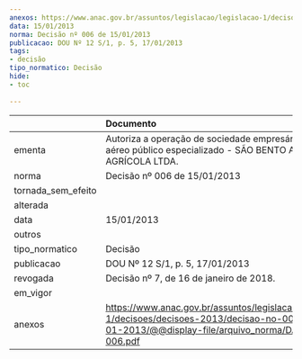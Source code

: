 ```yaml
---
anexos: https://www.anac.gov.br/assuntos/legislacao/legislacao-1/decisoes/decisoes-2013/decisao-no-006-de-15-01-2013/@@display-file/arquivo_norma/DA2013-006.pdf
data: 15/01/2013
norma: Decisão nº 006 de 15/01/2013
publicacao: DOU Nº 12 S/1, p. 5, 17/01/2013
tags:
- decisão
tipo_normatico: Decisão
hide: 
- toc 
 
---
```


|                    | Documento                                                                                                                                                |
|:-------------------|:---------------------------------------------------------------------------------------------------------------------------------------------------------|
| ementa             | Autoriza a operação de sociedade empresária de serviço aéreo público especializado - SÃO BENTO AVIAÇÃO AGRÍCOLA LTDA.                                    |
| norma              | Decisão nº 006 de 15/01/2013                                                                                                                             |
| tornada_sem_efeito |                                                                                                                                                          |
| alterada           |                                                                                                                                                          |
| data               | 15/01/2013                                                                                                                                               |
| outros             |                                                                                                                                                          |
| tipo_normatico     | Decisão                                                                                                                                                  |
| publicacao         | DOU Nº 12 S/1, p. 5, 17/01/2013                                                                                                                          |
| revogada           | Decisão nº 7, de 16 de janeiro de 2018.                                                                                                                  |
| em_vigor           |                                                                                                                                                          |
| anexos             | https://www.anac.gov.br/assuntos/legislacao/legislacao-1/decisoes/decisoes-2013/decisao-no-006-de-15-01-2013/@@display-file/arquivo_norma/DA2013-006.pdf |